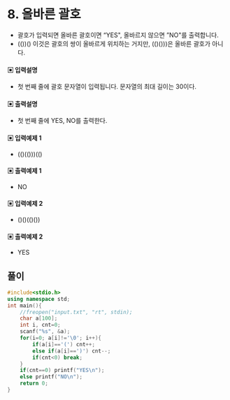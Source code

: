 # 8. 올바른 괄호
* 괄호가 입력되면 올바른 괄호이면 “YES", 올바르지 않으면 ”NO"를 출력합니다.
* (())() 이것은 괄호의 쌍이 올바르게 위치하는 거지만, (()()))은 올바른 괄호가 아니다.
#### ▣ 입력설명
* 첫 번째 줄에 괄호 문자열이 입력됩니다. 문자열의 최대 길이는 30이다.
####  ▣ 출력설명
*  첫 번째 줄에 YES, NO를 출력한다.
#### ▣ 입력예제 1
*  (()(()))(()
#### ▣ 출력예제 1
*  NO
#### ▣ 입력예제 2
*  ()()(()())
#### ▣ 출력예제 2
*  YES

## 풀이
```c++
#include<stdio.h>
using namespace std;
int main(){
	//freopen("input.txt", "rt", stdin);
	char a[100];
	int i, cnt=0;
	scanf("%s", &a);
	for(i=0; a[i]!='\0'; i++){
		if(a[i]=='(') cnt++;
		else if(a[i]==')') cnt--;
		if(cnt<0) break;
	}
	if(cnt==0) printf("YES\n");
	else printf("NO\n");
	return 0;
}
```